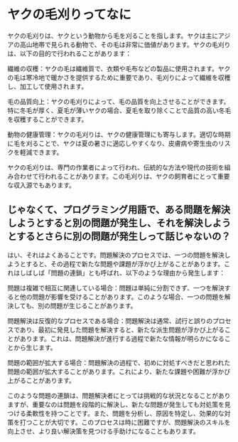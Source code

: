 # ヤクの毛刈りってなに

ヤクの毛刈りは、ヤクという動物から毛を刈ることを指します。ヤクは主にアジアの高山地帯で見られる動物で、その毛は非常に価値があります。ヤクの毛刈りは、以下の目的で行われることがあります：

繊維の収穫：ヤクの毛は繊維質で、衣類や毛布などの製品に使用されます。ヤクの毛は寒冷地で暖かさを提供するために重要であり、毛刈りによって繊維を収穫し、加工して使用されます。

毛の品質向上：ヤクの毛刈りによって、毛の品質を向上させることができます。特に冬毛が厚く、夏毛が薄いヤクの場合、夏毛を取り除くことで品質の高い冬毛を収穫することができます。

動物の健康管理：ヤクの毛刈りは、ヤクの健康管理にも寄与します。適切な時期に毛を刈ることで、ヤクは夏の暑さに適応しやすくなり、皮膚病や寄生虫のリスクを軽減できます。

ヤクの毛刈りは、専門の作業者によって行われ、伝統的な方法や現代の技術を組み合わせて行われることがあります。この毛刈りは、ヤクの飼育者にとって重要な収入源でもあります。

## じゃなくて、プログラミング用語で、ある問題を解決しようとすると別の問題が発生し、それを解決しようとするとさらに別の問題が発生しって話じゃないの？

はい、それはよくあることです。問題解決のプロセスでは、一つの問題を解決しようとすると、その過程で新たな問題や課題が浮かび上がることがあります。これはしばしば「問題の連鎖」とも呼ばれ、以下のような理由から発生します：

問題は複雑で相互に関連している場合：問題は単純に分割できず、一つを解決すると他の問題が影響を受けることがあります。このような場合、一つの問題を解決しても、別の問題が生じることがあります。

問題解決は反復的なプロセスである場合：問題解決は通常、試行と誤りのプロセスであり、最初に発見した問題を解決すると、新たな派生問題が浮かび上がることがあります。これは、問題解決が進行する過程で新たな情報が明らかになることから生じます。

問題の範囲が拡大する場合：問題解決の過程で、初めに対処すべきだと思われた問題の範囲が拡大することがあります。これにより、新たな課題や困難が浮かび上がることがあります。

このような問題の連鎖は、問題解決者にとっては挑戦的な状況となることがありますが、重要なのは問題を段階的に解決し、新たな問題が発生しても対処策を見つける柔軟性を持つことです。また、問題を分析し、原因を特定し、効果的な対策を打つことが大切です。このプロセスは時に困難ですが、問題解決のスキルを向上させ、より良い解決策を見つける手助けになることもあります。